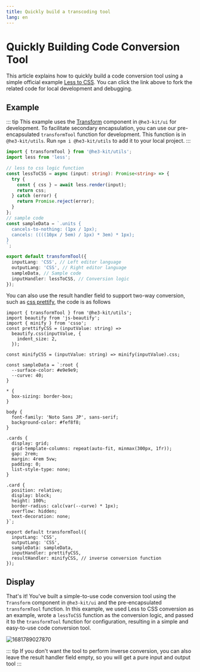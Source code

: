 ```yaml
---
title: Quickly build a transcoding tool
lang: en
---
```


# Quickly Building Code Conversion Tool

This article explains how to quickly build a code conversion tool using a simple official example [Less to CSS](https://github.com/he3-app/start-sample/blob/main/src/less-to-css.ts). You can click the link above to fork the related code for local development and debugging.

## Example

::: tip
This example uses the  [Transform](../../components/Transform.md)  component in `@he3-kit/ui` for development. To facilitate secondary encapsulation, you can use our pre-encapsulated `transformTool` function for development. This function is in `@he3-kit/utils`. Run `npm i @he3-kit/utils` to add it to your local project.
:::

```TYPESCRIPT
import { transformTool } from '@he3-kit/utils';
import less from 'less';

// less to css logic function
const lessToCSS = async (input: string): Promise<string> => {
  try {
    const { css } = await less.render(input);
    return css;
  } catch (error) {
    return Promise.reject(error);
  }
};
// sample code
const sampleData = `.units {
  cancels-to-nothing: (1px / 1px);
  cancels: ((((10px / 5em) / 1px) * 3em) * 1px);
}
`;

export default transformTool({
  inputLang: 'CSS', // Left editor language
  outputLang: 'CSS', // Right editor language
  sampleData, // Sample code
  inputHandler: lessToCSS, // Conversion logic
});

```

You can also use the result handler field to support two-way conversion, such as [css prettify](https://github.com/he3-app/start-sample/blob/main/src/css-prettify.ts), the code is as follows

```TS
import { transformTool } from '@he3-kit/utils';
import beautify from 'js-beautify';
import { minify } from 'csso';
const prettifyCSS = (inputValue: string) =>
  beautify.css(inputValue, {
    indent_size: 2,
  });

const minifyCSS = (inputValue: string) => minify(inputValue).css;

const sampleData = `:root {
  --surface-color: #e9e9e9;
  --curve: 40;
}

* {
  box-sizing: border-box;
}

body {
  font-family: 'Noto Sans JP', sans-serif;
  background-color: #fef8f8;
}

.cards {
  display: grid;
  grid-template-columns: repeat(auto-fit, minmax(300px, 1fr));
  gap: 2rem;
  margin: 4rem 5vw;
  padding: 0;
  list-style-type: none;
}

.card {
  position: relative;
  display: block;
  height: 100%;
  border-radius: calc(var(--curve) * 1px);
  overflow: hidden;
  text-decoration: none;
}`;

export default transformTool({
  inputLang: 'CSS',
  outputLang: 'CSS',
  sampleData: sampleData,
  inputHandler: prettifyCSS,
  resultHandler: minifyCSS, // inverse conversion function
});

```

## Display

That's it! You've built a simple-to-use code conversion tool using the `Transform` component in `@he3-kit/ui` and the pre-encapsulated `transformTool` function. In this example, we used Less to CSS conversion as an example, wrote a `lessToCSS` function as the conversion logic, and passed it to the `transformTool` function for configuration, resulting in a simple and easy-to-use code conversion tool.

![1681789027870](/guide/example/1681789027870.png)

::: tip
If you don't want the tool to perform inverse conversion, you can also leave the result handler field empty, so you will get a pure input and output tool
:::
